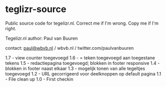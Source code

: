 # teglizr-source
Public source code for tegelizr.nl. Correct me if I'm wrong. Copy me if I'm right.

Tegelizr.nl
author:						Paul van Buuren

contact:					paul@wbvb.nl / wbvb.nl / twitter.com/paulvanbuuren

1.7 - view counter toegevoegd
1.6 - = teken toegevoegd aan toegestane tekens
1.5 - redactiepagina toegevoegd; blokken in footer responsive
1.4 - blokken in footer naast elkaar
1.3 - mogelijk tonen van alle tegeltjes toegevoegd
1.2 - URL gecorrigeerd voor deelknoppen op default pagina
1.1 - File clean up
1.0 - First checkin
